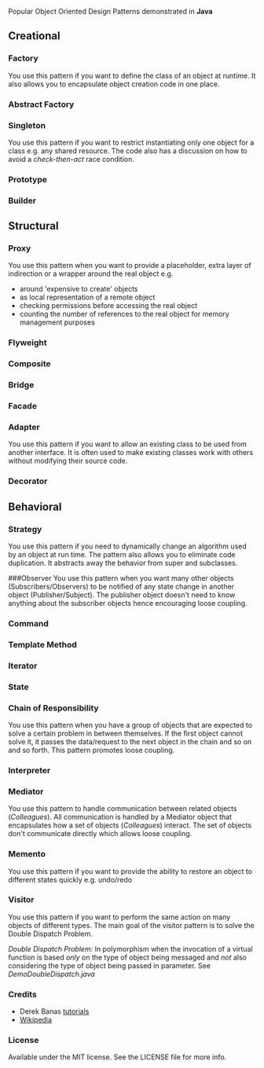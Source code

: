 Popular Object Oriented Design Patterns demonstrated in **Java**

## Creational

### Factory
You use this pattern if you want to define the class of an object at runtime. It also allows you to encapsulate object creation code in one place.

### Abstract Factory

### Singleton
You use this pattern if you want to restrict instantiating only one object for a class e.g. any shared resource. The code also has a discussion on how to avoid a *check-then-act* race condition.

### Prototype

### Builder

## Structural

### Proxy
You use this pattern when you want to provide a placeholder, extra layer of indirection or a wrapper around the real object e.g. 

- around 'expensive to create' objects
- as local representation of a remote object
- checking permissions before accessing the real object
- counting the number of references to the real object for memory management purposes

### Flyweight

### Composite

### Bridge

### Facade

### Adapter
You use this pattern if you want to allow an existing class to be used from another interface. It is often used to make existing classes work with others without modifying their source code.

### Decorator

## Behavioral

### Strategy
You use this pattern if you need to dynamically change an algorithm used by an object at run time. The pattern also allows you to eliminate code duplication. It abstracts away the behavior from super and subclasses.

###Observer
You use this pattern when you want many other objects (Subscribers/Observers) to be notified of any state change in another object (Publisher/Subject). The publisher object doesn't need to know anything about the subscriber objects hence encouraging loose coupling.

### Command

### Template Method

### Iterator

### State

### Chain of Responsibility
You use this pattern when you have a group of objects that are expected to solve a certain problem in between themselves. If the first object cannot solve it, it passes the data/request to the next object in the chain and so on and so forth. This pattern promotes loose coupling. 

### Interpreter

### Mediator
You use this pattern to handle communication between related objects (*Colleagues*). All communication is handled by a Mediator object that encapsulates how a set of objects (*Colleagues*) interact. The set of objects don't communicate directly which allows loose coupling.

### Memento
You use this pattern if you want to provide the ability to restore an object to different states quickly e.g. undo/redo

### Visitor
You use this pattern if you want to perform the same action on many objects of different types. The main goal of the visitor pattern is to solve the Double Dispatch Problem. 

*Double Dispatch Problem:* In polymorphism when the invocation of a virtual function is based *only* on the type of object being messaged and *not* also considering the type of object being passed in parameter. See *DemoDoubleDispatch.java*

### Credits
* Derek Banas [tutorials](https://www.youtube.com/playlist?list=PLF206E906175C7E07) 
* [Wikipedia](https://en.wikipedia.org/wiki/Design_Patterns)

### License
Available under the MIT license. See the LICENSE file for more info.


